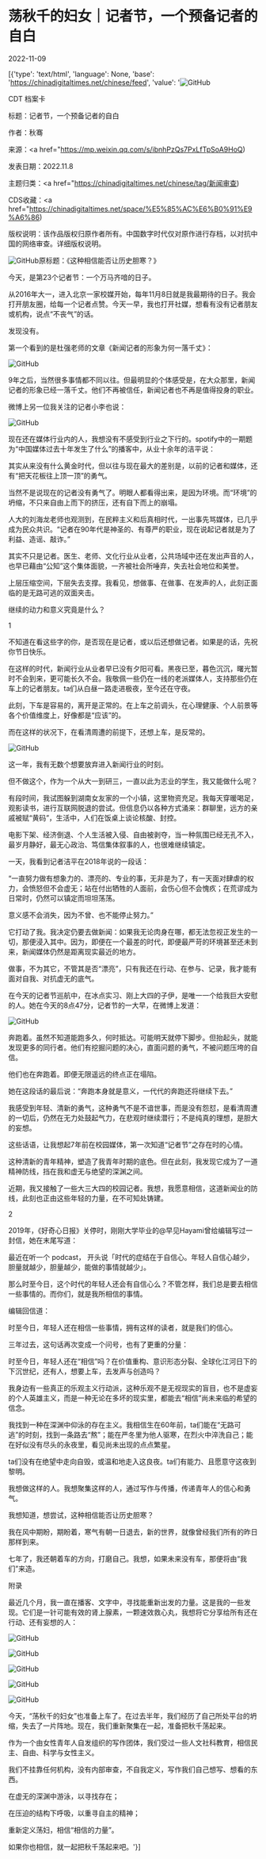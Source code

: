 # 荡秋千的妇女｜记者节，一个预备记者的自白

2022-11-09

[{'type': 'text/html', 'language': None, 'base': 'https://chinadigitaltimes.net/chinese/feed', 'value': '![GitHub](https://chinadigitaltimes.net/chinese/files/2022/11/记者节-768x432.jpeg)

CDT 档案卡

标题：记者节，一个预备记者的自白

作者：秋骞

来源：<a href="https://mp.weixin.qq.com/s/ibnhPzQs7PxLfTpSoA9HoQ)

发表日期：2022.11.8

主题归类：<a href="https://chinadigitaltimes.net/chinese/tag/新闻审查)

CDS收藏：<a href="https://chinadigitaltimes.net/space/%E5%85%AC%E6%B0%91%E9%A6%86)

版权说明：该作品版权归原作者所有。中国数字时代仅对原作进行存档，以对抗中国的网络审查。详细版权说明。





![GitHub](https://chinadigitaltimes.net/chinese/files/2022/11/post-689502-636b066588b19.png)原标题：《这种相信能否让历史胆寒？》

今天，是第23个记者节：一个万马齐喑的日子。

从2016年大一，进入北京一家校媒开始，每年11月8日就是我最期待的日子。我会打开朋友圈，给每一个记者点赞。今天一早，我也打开社媒，想看有没有记者朋友或机构，说点“不丧气”的话。

发现没有。

第一个看到的是杜强老师的文章《新闻记者的形象为何一落千丈》：

![GitHub](https://chinadigitaltimes.net/chinese/files/2022/11/post-689502-636b0665925ec.)

9年之后，当然很多事情都不同以往。但最明显的个体感受是，在大众那里，新闻记者的形象已经一落千丈。他们不再被信任，新闻记者也不再是值得投身的职业。

微博上另一位我关注的记者小李也说：

![GitHub](https://chinadigitaltimes.net/chinese/files/2022/11/post-689502-636b06659c0d1.)

现在还在媒体行业内的人，我想没有不感受到行业之下行的。spotify中的一期题为“中国媒体过去十年发生了什么”的播客中，从业十余年的洁平说：

其实从来没有什么黄金时代，但以往与现在最大的差别是，以前的记者和媒体，还有“把天花板往上顶一顶”的勇气。

当然不是说现在的记者没有勇气了。明眼人都看得出来，是因为环境。而“环境”的坍缩，不只来自由上而下的挤压，还有自下而上的崩塌。

人大的刘海龙老师也观测到，在民粹主义和后真相时代，一出事先骂媒体，已几乎成为民众共识。“记者在90年代是神圣的、有尊严的职业，现在说起记者就是为了利益、造谣、敲诈。”

其实不只是记者。医生、老师、文化行业从业者，公共场域中还在发出声音的人，也早已藉由“公知”这个集体面貌，一齐被社会所唾弃，失去社会地位和美誉。

上层压缩空间，下层失去支撑。我看见，想做事、在做事、在发声的人，此刻正面临的是无路可逃的双面夹击。

继续的动力和意义究竟是什么？

1

不知道在看这些字的你，是否现在是记者，或以后还想做记者。如果是的话，先祝你节日快乐。

在这样的时代，新闻行业从业者早已没有夕阳可看。黑夜已至，暮色沉沉，曙光暂时不会到来，更可能长久不会。我敬佩一些仍在一线的老派媒体人，支持那些仍在车上的记者朋友。ta们从白昼一路走进极夜，至今还在守夜。

此刻，下车是容易的，离开是正常的。在上车之前调头，在心理健康、个人前景等各个价值维度上，好像都是“应该”的。

而在这样的状况下，在看清周遭的前提下，还想上车，是反常的。

![GitHub](https://chinadigitaltimes.net/chinese/files/2022/11/post-689502-636b0665a4a68.)

这一年，我有无数个想要放弃进入新闻行业的时刻。

但不做这个，作为一个从大一到研三，一直以此为志业的学生，我又能做什么呢？

有段时间，我试图躲到湖南女友家的一个小镇，这里物资充足。我每天穿暖喝足，观影读书，进行互联网脱退的尝试。但信息仍以各种方式涌来：群聊里，远方的亲戚被赋“黄码”，生活中，人们在饭桌上谈论核酸、封控。

电影下架、经济倒退、个人生活被入侵、自由被剥夺，当一种氛围已经无孔不入，最岁月静好，最无心政治、笃信集体叙事的人，也很难继续镇定。

一天，我看到记者洁平在2018年说的一段话：

“一直努力做有想象力的、漂亮的、专业的事，无非是为了，有一天面对肆虐的权力，会愤怒但不会虚无；站在付出牺牲的人面前，会伤心但不会愧疚；在荒谬成为日常时，仍然可以镇定而坦坦荡荡。

意义感不会消失，因为不曾、也不能停止努力。”

它打动了我。我决定仍要去做新闻：如果我无论肉身在哪，都无法忽视正发生的一切，那便浸入其中。因为，即便在一个最差的时代，即便最严苛的环境甚至还未到来，新闻媒体仍然是距离现实最近的地方。

做事，不为其它，不管其是否“漂亮”，只有我还在行动、在参与、记录，我才能有面对自我、对抗虚无的底气。

在今天的记者节巡航中，在冰点实习、刚上大四的子伊，是唯一一个给我巨大安慰的人。她在今天的8点47分，记者节的一大早，在微博上发道：

![GitHub](https://chinadigitaltimes.net/chinese/files/2022/11/post-689502-636b0665b1c5e.)

奔跑着。虽然不知道能跑多久，何时抵达。可能明天就停下脚步。但抬起头，就能发现更多的同行者。他们有挖掘问题的决心，直面问题的勇气，不被问题压垮的自信。

他们也在奔跑着。即便无限遥远的终点正在塌陷。

她在这段话的最后说：“奔跑本身就是意义，一代代的奔跑还将继续下去。”

我感受到年轻、清新的勇气，这种勇气不是不谙世事，而是没有怨怼，是看清周遭的一切后，仍然在无力处鼓起气力，在悲观时继续潜行；不是纯真的理想，是胆大的妄想。

这些话语，让我想起7年前在校园媒体，第一次知道“记者节”之存在时的心情。

这种清新的青年精神，塑造了我青年时期的底色。但在此刻，我发现它成为了一道精神防线，挡在我和虚无与绝望的深渊之间。

近期，我又接触了一些大三大四的校园记者。我想，我愿意相信，这道新闻业的防线，此刻也正由这些年轻的力量，在不可知处铸建。

2

2019年，《好奇心日报》关停时，刚刚大学毕业的@早见Hayami曾给编辑写过一封信，她在末尾写道：

最近在听一个 podcast， 开头说「时代的症结在于自信心。年轻人自信心越少，胆量就越少，胆量越少，能做的事情就越少」。

那么时至今日，这个时代的年轻人还会有自信心么？不管怎样，我们总是要去相信一些事情的。而你们，就是我所相信的事情。

编辑回信道：

时至今日，年轻人还在相信一些事情，拥有这样的读者，就是我们的信心。

三年过去，这句话再次变成一个问号，也有了更重的分量：

时至今日，年轻人还在“相信”吗？在价值重构、意识形态分裂、全球化江河日下的下沉世纪，还有人，想要上车，去发声与创造吗？

我身边有一些真正的乐观主义行动派，这种乐观不是无视现实的盲目，也不是虚妄的个人英雄主义，而是一种无论在多坏的现实里，都能去“相信”尚未来临的希望的信念。

我找到一种在深渊中仰泳的存在主义。我相信生在60年前，ta们能在“无路可逃”的时刻，找到一条路去“熬”；能在严冬里为他人驱寒，在烈火中淬洗自己；能在好似没有尽头的永夜里，看见尚未出现的点点繁星。

ta们没有在绝望中走向自毁，或温和地走入这良夜。ta们有能力、且愿意守这夜到黎明。

我想做这样的人。我想聚集这样的人，通过写作与传播，传递青年人的信心和勇气。

我想知道，想尝试，这种相信能否让历史胆寒？

我在风中期盼，期盼着，寒气有朝一日退去，新的世界，就像曾经我们所有的昨日那样到来。

七年了，我还朝着车的方向，打磨自己。我想，如果未来没有车，那便将由“我们”来造。

附录

最近几个月，我一直在播客、文字中，寻找能重新出发的力量。这是我的一些发现。它们是一针可能有效的肾上腺素，一颗速效救心丸，我想将它分享给所有还在行动、还有妄想的人：

![GitHub](https://chinadigitaltimes.net/chinese/files/2022/11/post-689502-636b0665c0094.png)

![GitHub](https://chinadigitaltimes.net/chinese/files/2022/11/post-689502-636b0665ccb65.)

![GitHub](https://chinadigitaltimes.net/chinese/files/2022/11/post-689502-636b0665d88c9.)

![GitHub](https://chinadigitaltimes.net/chinese/files/2022/11/post-689502-636b0665de932.png)

![GitHub](https://chinadigitaltimes.net/chinese/files/2022/11/post-689502-636b0665e5dac.)

今天，“荡秋千的妇女”也准备上车了。在过去半年，我们经历了自己所处平台的坍缩，失去了一片阵地。现在，我们重新聚集在一起，准备把秋千荡起来。

作为一个由女性青年人自发组织的写作团体，我们受过一些人文社科教育，相信民主、自由、科学与女性主义。

我们不挂靠任何机构，没有内部审查，不自我定义，写作我们自己想写、想看的东西。

在虚无的深渊中游泳，以寻找存在；

在压迫的结构下呼吸，以重寻自主的精神；

重新定义荡妇，相信“相信的力量”。

如果你也相信，就一起把秋千荡起来吧。'}]